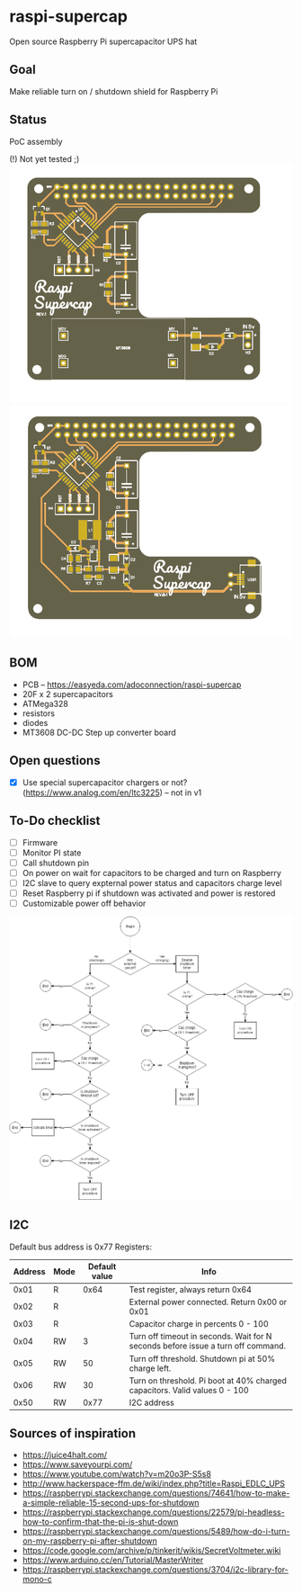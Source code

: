 # raspi-supercap
Open source Raspberry Pi supercapacitor UPS hat

## Goal 
Make reliable turn on / shutdown shield for Raspberry Pi

## Status
PoC assembly

(!) Not yet tested ;)
![v1](https://github.com/adoconnection/raspi-supercap/blob/master/PCBv1.0.PNG)
![v1](https://github.com/adoconnection/raspi-supercap/blob/master/PCB-B.1.PNG)

## BOM
* PCB – https://easyeda.com/adoconnection/raspi-supercap
* 20F x 2 supercapacitors
* ATMega328
* resistors
* diodes
* MT3608 DC-DC Step up converter board

## Open questions
- [x] Use special supercapacitor chargers or not? (https://www.analog.com/en/ltc3225) – not in v1

## To-Do checklist 
- [ ] Firmware
- [ ] Monitor PI state
- [ ] Call shutdown pin
- [ ] On power on wait for capacitors to be charged and turn on Raspberry
- [ ] I2C slave to query expternal power status and capacitors charge level
- [ ] Reset Raspberry pi if shutdown was activated and power is restored
- [ ] Customizable power off behavior

![v1](https://github.com/adoconnection/raspi-supercap/blob/master/Workflow.png)

## I2C 
Default bus address is 0x77
Registers:

| Address  | Mode | Default value | Info |
| ------------- | ------------- | ------------- | ------------- |
| 0x01  | R  | 0x64 | Test register, always return 0x64  |
| 0x02  | R  |  | External power connected. Return 0x00 or 0x01  |
| 0x03  | R  |  | Capacitor charge in percents 0 - 100  |
| 0x04  | RW  | 3 | Turn off timeout in seconds. Wait for N seconds before issue a turn off command.  |
| 0x05  | RW  | 50 | Turn off threshold. Shutdown pi at 50% charge left. |
| 0x06  | RW  | 30 | Turn on threshold. Pi boot at 40% charged capacitors. Valid values 0 - 100  |
| 0x50  | RW  | 0x77 | I2C address |



## Sources of inspiration
* https://juice4halt.com/
* https://www.saveyourpi.com/
* https://www.youtube.com/watch?v=m20o3P-S5s8
* http://www.hackerspace-ffm.de/wiki/index.php?title=Raspi_EDLC_UPS
* https://raspberrypi.stackexchange.com/questions/74641/how-to-make-a-simple-reliable-15-second-ups-for-shutdown
* https://raspberrypi.stackexchange.com/questions/22579/pi-headless-how-to-confirm-that-the-pi-is-shut-down
* https://raspberrypi.stackexchange.com/questions/5489/how-do-i-turn-on-my-raspberry-pi-after-shutdown
* https://code.google.com/archive/p/tinkerit/wikis/SecretVoltmeter.wiki
* https://www.arduino.cc/en/Tutorial/MasterWriter
* https://raspberrypi.stackexchange.com/questions/3704/i2c-library-for-mono-c
